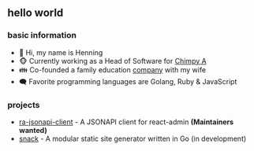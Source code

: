 ## hello world
### basic information
* 👋 Hi, my name is Henning
* 🐵 Currently working as a Head of Software for [Chimpy A](https://www.github.com/heychimpy)
* 👪 Co-founded a family education [company](https://www.github.com/resilienzcloud) with my wife
* 🗨️ Favorite programming languages are Golang, Ruby & JavaScript

### projects
* [ra-jsonapi-client](https://www.github.com/henvo/ra-jsonapi-client) - A JSONAPI client for react-admin **(Maintainers wanted)**
* [snack](https://www.github.com/webhunger-ch/snack) - A modular static site generator written in Go (in development)
